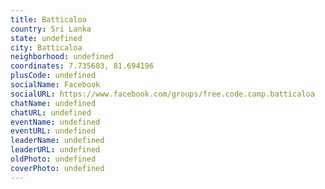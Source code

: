```yaml
---
title: Batticaloa
country: Sri Lanka
state: undefined
city: Batticaloa
neighborhood: undefined
coordinates: 7.735603, 81.694196
plusCode: undefined
socialName: Facebook
socialURL: https://www.facebook.com/groups/free.code.camp.batticaloa
chatName: undefined
chatURL: undefined
eventName: undefined
eventURL: undefined
leaderName: undefined
leaderURL: undefined
oldPhoto: undefined
coverPhoto: undefined
---
```

